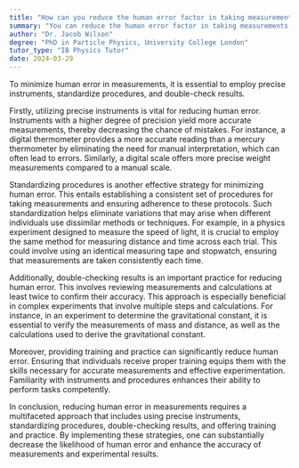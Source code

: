 ```yaml
---
title: "How can you reduce the human error factor in taking measurements?"
summary: "You can reduce the human error factor in taking measurements by using precise instruments, standardising procedures, and double-checking results."
author: "Dr. Jacob Wilson"
degree: "PhD in Particle Physics, University College London"
tutor_type: "IB Physics Tutor"
date: 2024-03-29
---
```


To minimize human error in measurements, it is essential to employ precise instruments, standardize procedures, and double-check results.

Firstly, utilizing precise instruments is vital for reducing human error. Instruments with a higher degree of precision yield more accurate measurements, thereby decreasing the chance of mistakes. For instance, a digital thermometer provides a more accurate reading than a mercury thermometer by eliminating the need for manual interpretation, which can often lead to errors. Similarly, a digital scale offers more precise weight measurements compared to a manual scale.

Standardizing procedures is another effective strategy for minimizing human error. This entails establishing a consistent set of procedures for taking measurements and ensuring adherence to these protocols. Such standardization helps eliminate variations that may arise when different individuals use dissimilar methods or techniques. For example, in a physics experiment designed to measure the speed of light, it is crucial to employ the same method for measuring distance and time across each trial. This could involve using an identical measuring tape and stopwatch, ensuring that measurements are taken consistently each time.

Additionally, double-checking results is an important practice for reducing human error. This involves reviewing measurements and calculations at least twice to confirm their accuracy. This approach is especially beneficial in complex experiments that involve multiple steps and calculations. For instance, in an experiment to determine the gravitational constant, it is essential to verify the measurements of mass and distance, as well as the calculations used to derive the gravitational constant.

Moreover, providing training and practice can significantly reduce human error. Ensuring that individuals receive proper training equips them with the skills necessary for accurate measurements and effective experimentation. Familiarity with instruments and procedures enhances their ability to perform tasks competently.

In conclusion, reducing human error in measurements requires a multifaceted approach that includes using precise instruments, standardizing procedures, double-checking results, and offering training and practice. By implementing these strategies, one can substantially decrease the likelihood of human error and enhance the accuracy of measurements and experimental results.
    